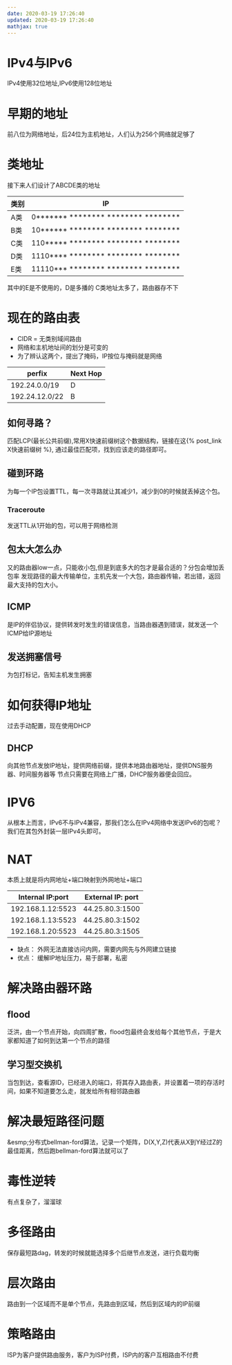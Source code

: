 ```yaml
---
date: 2020-03-19 17:26:40
updated: 2020-03-19 17:26:40
mathjax: true
---
```


# IPv4与IPv6
 IPv4使用32位地址,IPv6使用128位地址

# 早期的地址
 前八位为网络地址，后24位为主机地址，人们认为256个网络就足够了

# 类地址
 接下来人们设计了ABCDE类的地址

|类别|IP|
|--|--|
| A类 | 0\*\*\*\*\*\*\* \*\*\*\*\*\*\*\* \*\*\*\*\*\*\*\* \*\*\*\*\*\*\*\* |
| B类 | 10\*\*\*\*\*\* \*\*\*\*\*\*\*\* \*\*\*\*\*\*\*\* \*\*\*\*\*\*\*\* |
| C类 | 110\*\*\*\*\* \*\*\*\*\*\*\*\* \*\*\*\*\*\*\*\* \*\*\*\*\*\*\*\* |
| D类 | 1110\*\*\*\* \*\*\*\*\*\*\*\* \*\*\*\*\*\*\*\* \*\*\*\*\*\*\*\* |
| E类 | 11110\*\*\* \*\*\*\*\*\*\*\* \*\*\*\*\*\*\*\* \*\*\*\*\*\*\*\* |

<!---more-->

 其中的E是不使用的，D是多播的
 C类地址太多了，路由器存不下

# 现在的路由表
- CIDR = 无类别域间路由
- 网络和主机地址间的划分是可变的
- 为了辨认这两个，提出了掩码，IP按位与掩码就是网络


| perfix | Next Hop |
| -- | -- |
| 192.24.0.0/19 | D |
| 192.24.12.0/22 | B |

## 如何寻路？ 
 匹配LCP(最长公共前缀),常用X快速前缀树这个数据结构，链接在这{% post_link X快速前缀树 %}, 通过最佳匹配项，找到应该走的路径即可。

## 碰到环路
 为每一个IP包设置TTL，每一次寻路就让其减少1，减少到0的时候就丢掉这个包。

### Traceroute
 发送TTL从1开始的包，可以用于网络检测


## 包太大怎么办
 又的路由器low一点，只能收小包,但是到底多大的包才是最合适的？分包会增加丢包率
 发现路径的最大传输单位，主机先发一个大包，路由器传输，若出错，返回最大支持的包大小。

## ICMP
 是IP的伴侣协议，提供转发时发生的错误信息，当路由器遇到错误，就发送一个ICMP给IP源地址

## 发送拥塞信号
 为包打标记，告知主机发生拥塞

# 如何获得IP地址
 过去手动配置，现在使用DHCP

## DHCP
 向其他节点发放IP地址，提供网络前缀，提供本地路由器地址，提供DNS服务器、时间服务器等
 节点只需要在网络上广播，DHCP服务器便会回应。

# IPV6
 从根本上而言，IPv6不与IPv4兼容，那我们怎么在IPv4网络中发送IPv6的包呢？我们在其包外封装一层IPv4头即可。

# NAT
 本质上就是将内网地址+端口映射到外网地址+端口

| Internal IP:port | External IP: port| 
|--|--|
| 192.168.1.12:5523 | 44.25.80.3:1500|
| 192.168.1.13:5523 | 44.25.80.3:1502|
| 192.168.1.20:5523 | 44.25.80.3:1505|

- 缺点： 外网无法直接访问内网，需要内网先与外网建立链接
- 优点： 缓解IP地址压力，易于部署，私密


# 解决路由器环路
## flood 
 泛洪，由一个节点开始，向四周扩散，flood包最终会发给每个其他节点，于是大家都知道了如何到达第一个节点的路径
## 学习型交换机
 当包到达，查看源ID，已经进入的端口，将其存入路由表，并设置着一项的存活时间，如果不知道要怎么走，就发给所有相邻路由器

# 解决最短路径问题
&esmp;分布式bellman-ford算法，记录一个矩阵，D(X,Y,Z)代表从X到Y经过Z的最佳距离，然后跑bellman-ford算法就可以了


# 毒性逆转
 有点复杂了，溜溜球


# 多径路由
 保存最短路dag，转发的时候就能选择多个后继节点发送，进行负载均衡

# 层次路由
 路由到一个区域而不是单个节点，先路由到区域，然后到区域内的IP前缀

# 策略路由
 ISP为客户提供路由服务，客户为ISP付费，ISP内的客户互相路由不付费